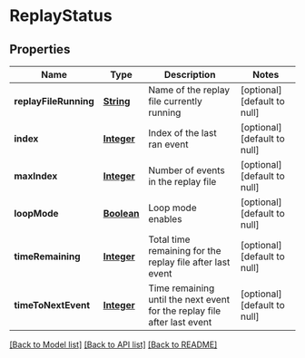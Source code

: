 # ReplayStatus
## Properties

Name | Type | Description | Notes
------------ | ------------- | ------------- | -------------
**replayFileRunning** | [**String**](string.md) | Name of the replay file currently running | [optional] [default to null]
**index** | [**Integer**](integer.md) | Index of the last ran event | [optional] [default to null]
**maxIndex** | [**Integer**](integer.md) | Number of events in the replay file | [optional] [default to null]
**loopMode** | [**Boolean**](boolean.md) | Loop mode enables | [optional] [default to null]
**timeRemaining** | [**Integer**](integer.md) | Total time remaining for the replay file after last event | [optional] [default to null]
**timeToNextEvent** | [**Integer**](integer.md) | Time remaining until the next event for the replay file after last event | [optional] [default to null]

[[Back to Model list]](../README.md#documentation-for-models) [[Back to API list]](../README.md#documentation-for-api-endpoints) [[Back to README]](../README.md)

